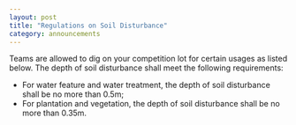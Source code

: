 ```yaml
---
layout: post
title: "Regulations on Soil Disturbance"
category: announcements
---
```


Teams are allowed to dig on your competition lot for certain usages as listed below. The depth of soil disturbance shall meet the following requirements:

- For water feature and water treatment, the depth of soil disturbance shall be no more than 0.5m;
- For plantation and vegetation, the depth of soil disturbance shall be no more than 0.35m.